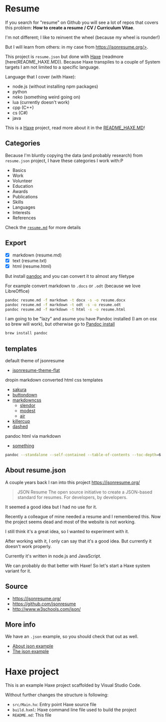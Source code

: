 # Resume

If you search for "resume" on Github you will see a lot of repos that covers this problem:  **How to create a resume / CV / Curriculum Vitae**.

I'm not different; I like to reinvent the wheel (because my wheel is rounder!)

But I will learn from others: in my case from https://jsonresume.org/>.

This project is `resume.json` but done with [Haxe](http://www.haxe.org) (readmore [here(README_HAXE.MD)). Because Haxe transpiles to a couple of System targets I am not limited to a specific language.

Language that I cover (with Haxe):

- node.js (without installing npm packages)
- python
- neko (something weird going on)
- lua (currently doesn't work)
- cpp (C++)
- cs (C#)
- java

This is a [Haxe](http://www.haxe.org) project, read more about it in the [README_HAXE.MD](README_HAXE.MD)!

## Categories

Because I'm bluntly copying the data (and probably research) from `resume.json` project, I have these categories I work with:P

- Basics
- Work
- Volunteer
- Education
- Awards
- Publications
- Skills
- Languages
- Interests
- References

Check the [`resume.md`](docs/resume.md) for more details



## Export

- [x] markdown (resume.md)
- [x] text (resume.txt)
- [x] html (resume.html)

But install [pandoc](https://pandoc.org/) and you can convert it to almost any filetype

For example convert markdown to `.docs` or `.odt` (because we love LibreOffice)

```bash
pandoc resume.md -f markdown -t docx -s -o resume.docx
pandoc resume.md -f markdown -t odt -s -o resume.odt
pandoc resume.md -f markdown -t html -s -o resume.html
```

I am going to be "lazy" and asume you have Pandoc installed (I am on osx so brew will work), but otherwise go to [Pandoc install](https://pandoc.org/installing.html)

```bash
brew install pandoc
```

## templates

default theme of jsonresume

- [jsonresume-theme-flat](https://github.com/erming/jsonresume-theme-flat)

dropin markdown converted html css templates

- [sakura](https://github.com/oxalorg/sakura)
- [buttondown](https://github.com/ryangray/buttondown)
- [markdowncss](https://github.com/markdowncss)
	- [slendor](https://github.com/markdowncss/splendor)
	- [modest](https://github.com/markdowncss/modest)
	- [air](https://github.com/markdowncss/air)
- [killercup](https://gist.github.com/killercup/5917178)
- [dashed](https://gist.github.com/dashed/6714393)


pandoc html via markdown

- [something](https://sdsawtelle.github.io/blog/output/simple-markdown-resume-with-pandoc-and-wkhtmltopdf.html)


```bash
pandoc --standalone --self-contained --table-of-contents --toc-depth=6 -t html5 --css=<css.css> <markdown.md> -o <html.html>
```


## About resume.json

A couple years back I ran into this project <https://jsonresume.org/>

> JSON Resume
> The open source initiative to create a JSON-based standard for resumes. For developers, by developers.

It seemed a good idea but I had no use for it.


Recently a colleague of mine needed a resume and I remembered this.
Now the project seems dead and most of the website is not working.

I still think it's a great idea, so I wanted to experiment with it.

After working with it, I only can say that it's a good idea. But currently it doesn't work properly.


Currently it's written in node.js and JavaScript.

We can probably do that better with Haxe!
So let's start a Haxe system variant for it.


## Source

- <https://jsonresume.org/>
- <https://github.com/jsonresume>
- <http://www.w3schools.com/json/>

## More info

We have an `.json` example, so you should check that out as well.

- [About json example](../08json/about.md)
- [The json example](../08json/example.md)

# Haxe project

This is an example Haxe project scaffolded by Visual Studio Code.

Without further changes the structure is following:

 * `src/Main.hx`: Entry point Haxe source file
 * `build.hxml`: Haxe command line file used to build the project
 * `README.md`: This file

